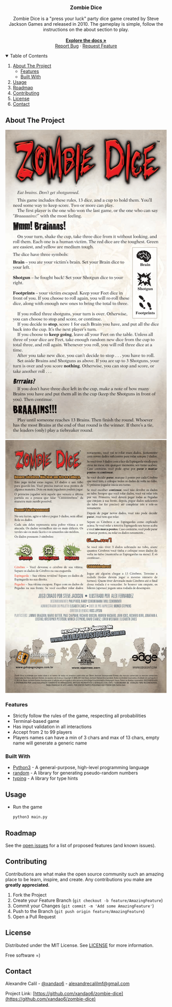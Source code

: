 <br />
<p align="center">
  <h3 align="center">Zombie Dice</h3>

  <p align="center">
    Zombie Dice is a "press your luck" party dice game created by Steve Jackson Games and released in 2010.
	The gameplay is simple, follow the instructions on the about section to play.
    <br />
	  <br />
    <a href="https://github.com/xandao6/zombie-dice"><strong>Explore the docs »</strong></a>
    <br />
    <a href="https://github.com/xandao6/zombie-dice/issue">Report Bug</a>
    ·
    <a href="https://github.com/xandao6/zombie-dice/issues">Request Feature</a>
  </p>
</p>


<!-- TABLE OF CONTENTS -->
<details open="open">
  <summary>Table of Contents</summary>
  <ol>
    <li>
      <a href="#about-the-project">About The Project</a>
      <ul>
        <li><a href="#features">Features</a></li>
        <li><a href="#built-with">Built With</a></li>
      </ul>
    </li>
    <li><a href="#usage">Usage</a></li>
    <li><a href="#roadmap">Roadmap</a></li>
    <li><a href="#contributing">Contributing</a></li>
    <li><a href="#license">License</a></li>
    <li><a href="#contact">Contact</a></li>
  </ol>
</details>


<!-- ABOUT THE PROJECT -->
## About The Project

<div align="center">
  <a href="https://github.com/xandao6/zombie-dice">
    <img src="images/rules.png" alt="Zombie Dice Rules">
	<img src="images/rules-ptbr.png" alt="Zombie Dice Rules PT-BR">
  </a>
</div>

### Features

* Strictly follow the rules of the game, respecting all probabilities
* Terminal-based game
* Has input validation in all interactions
* Accept from 2 to 99 players
* Players names can have a min of 3 chars and max of 13 chars, empty name will generate a generic name

### Built With

* [Python3](https://www.python.org/) - A general-purpose, high-level programming language
* [random](https://docs.python.org/3/library/random.html) - A library for generating pseudo-random numbers
* [typing](https://docs.python.org/3/library/typing.html) - A library for type hints

<!-- USAGE EXAMPLES -->
## Usage

* Run the game

	```sh
  python3 main.py
  ```

<!-- ROADMAP -->
## Roadmap

See the [open issues](https://github.com/xandao6/zombie-dice/issues) for a list of proposed features (and known issues).


<!-- CONTRIBUTING -->
## Contributing

Contributions are what make the open source community such an amazing place to be learn, inspire, and create. Any contributions you make are **greatly appreciated**.

1. Fork the Project
2. Create your Feature Branch (`git checkout -b feature/AmazingFeature`)
3. Commit your Changes (`git commit -m 'Add some AmazingFeature'`)
4. Push to the Branch (`git push origin feature/AmazingFeature`)
5. Open a Pull Request

<!-- LICENSE -->
## License

Distributed under the MIT License. See [LICENSE](./LICENSE.md) for more information.

Free software =)


<!-- CONTACT -->
## Contact

Alexandre Calil - [@xandao6](https://www.linkedin.com/in/xandao6/) - alexandrecalilmf@gmail.com

Project Link: [https://github.com/xandao6/zombie-dice](https://github.com/xandao6/zombie-dice)


<!-- LINKS & IMAGES Variables-->
<!-- https://www.markdownguide.org/basic-syntax/#reference-style-links -->
[contributors-shield]: https://img.shields.io/github/contributors/xandao6/repo.svg?style=for-the-badge
[contributors-url]: https://github.com/xandao6/repo/graphs/contributors
[forks-shield]: https://img.shields.io/github/forks/xandao6/repo.svg?style=for-the-badge
[forks-url]: https://github.com/xandao6/repo/network/members
[stars-shield]: https://img.shields.io/github/stars/xandao6/repo.svg?style=for-the-badge
[stars-url]: https://github.com/xandao6/repo/stargazers
[issues-shield]: https://img.shields.io/github/issues/xandao6/repo.svg?style=for-the-badge
[issues-url]: https://github.com/xandao6/repo/issues
[license-shield]: https://img.shields.io/github/license/xandao6/repo.svg?style=for-the-badge
[license-url]: https://github.com/xandao6/repo/blob/master/LICENSE.txt
[linkedin-shield]: https://img.shields.io/badge/-LinkedIn-black.svg?style=for-the-badge&logo=linkedin&colorB=555
[linkedin-url]: https://linkedin.com/in/xandao6
